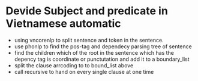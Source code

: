 # Devide Subject and predicate in Vietnamese automatic
* using vncorenlp to split sentence and token in the sentence.
* use phonlp to find the pos-tag and dependecy parsing tree of sentence
* find the children which of the root in the sentence which has the depency tag is coordinate or punctutation and add it to a boundary_list
* split the clause arrcoding to to bound_list above
* call recursive to hand on every single clause at one time
